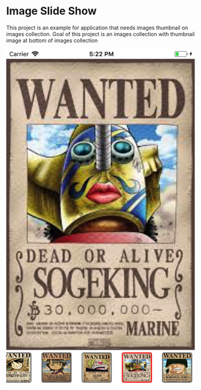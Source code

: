 # Image Slide Show

This project is an example for application that needs images thumbnail on images collection. 
Goal of this project is an images collection with thumbnail image at bottom of images collection

![alt text](https://raw.githubusercontent.com/valutac/thumb-images/master/ScreenShot/Simulator%20Screen%20Shot%20-%20iPhone%207%20-%202018-03-12%20at%2017.22.20.png)

